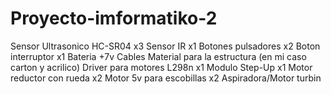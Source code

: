 # Proyecto-imformatiko-2
Sensor Ultrasonico HC-SR04 x3
Sensor IR x1
Botones pulsadores x2
Boton interruptor x1
Bateria +7v
Cables
Material para la estructura (en mi caso carton y acrilico)
Driver para motores L298n x1
Modulo Step-Up x1
Motor reductor con rueda x2
Motor 5v para escobillas x2
Aspiradora/Motor turbin
